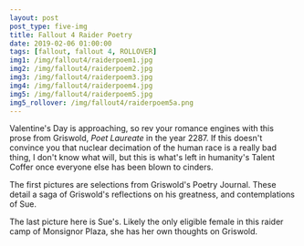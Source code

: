 ```yaml
---
layout: post
post_type: five-img
title: Fallout 4 Raider Poetry
date: 2019-02-06 01:00:00
tags: [fallout, fallout 4, ROLLOVER]
img1: /img/fallout4/raiderpoem1.jpg
img2: /img/fallout4/raiderpoem2.jpg
img3: /img/fallout4/raiderpoem3.jpg
img4: /img/fallout4/raiderpoem4.jpg
img5: /img/fallout4/raiderpoem5.jpg
img5_rollover: /img/fallout4/raiderpoem5a.png
---
```

Valentine's Day is approaching, so rev your romance engines with this prose from Griswold, *Poet Laureate* in the year 2287. If this doesn't convince you that nuclear decimation of the human race is a really bad thing, I don't know what will, but this is what's left in humanity's Talent Coffer once everyone else has been blown to cinders.

The first pictures are selections from Griswold's Poetry Journal. These detail a saga of Griswold's reflections on his greatness, and contemplations of Sue.

The last picture here is Sue's. Likely the only eligible female in this raider camp of Monsignor Plaza, she has her own thoughts on Griswold.
